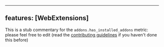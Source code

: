 
---
features: [WebExtensions]
---

This is a stub commentary for the `addons.has_installed_addons` metric: please feel free to edit (read the
[contributing guidelines](https://github.com/mozilla/glean-annotations/blob/main/CONTRIBUTING.md)
if you haven't done this before)
